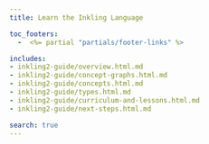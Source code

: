 ```yaml
---
title: Learn the Inkling Language

toc_footers:
  -  <%= partial "partials/footer-links" %>

includes:
- inkling2-guide/overview.html.md
- inkling2-guide/concept-graphs.html.md
- inkling2-guide/concepts.html.md
- inkling2-guide/types.html.md
- inkling2-guide/curriculum-and-lessons.html.md
- inkling2-guide/next-steps.html.md

search: true
---
```

